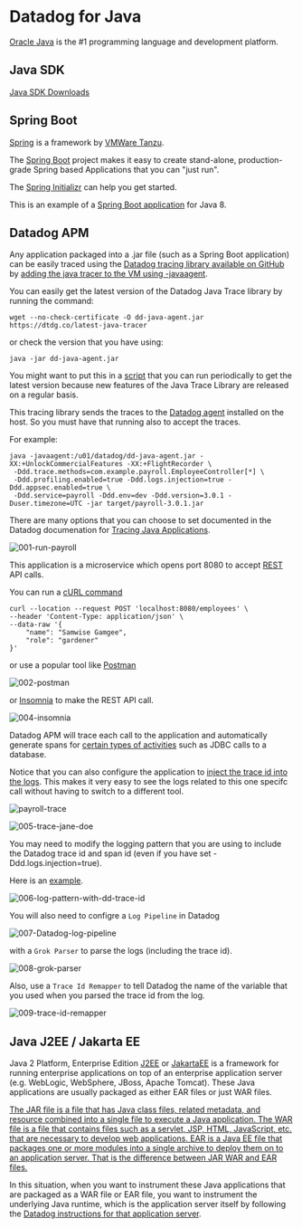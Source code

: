 # Datadog for Java

[Oracle Java](https://www.oracle.com/java/) is the #1 programming language and development platform. 

## Java SDK

[Java SDK Downloads](https://www.oracle.com/java/technologies/downloads/) 

## Spring Boot

[Spring](https://spring.io/) is a framework by [VMWare Tanzu](https://tanzu.vmware.com/spring-app-framework).

The [Spring Boot](https://spring.io/projects/spring-boot) project makes it easy to create stand-alone, production-grade Spring based Applications that you can "just run".

The [Spring Initializr](https://start.spring.io/) can help you get started. 

This is an example of a [Spring Boot application](https://github.com/lloydwilliams/datadog/tree/main/kubernetes/payroll/eclipse-workspace/payroll) for Java 8. 

## Datadog APM

Any application packaged into a .jar file (such as a Spring Boot application) can be easily traced using the [Datadog tracing library available on GitHub](https://github.com/DataDog/dd-trace-java) by [adding the java tracer to the VM using -javaagent](https://docs.datadoghq.com/tracing/trace_collection/dd_libraries/java/?tab=springboot#add-the-java-tracer-to-the-jvm). 

You can easily get the latest version of the Datadog Java Trace library by running the command:

```
wget --no-check-certificate -O dd-java-agent.jar https://dtdg.co/latest-java-tracer
```

or check the version that you have using:

```
java -jar dd-java-agent.jar
```

You might want to put this in a [script](https://github.com/lloydwilliams/datadog/blob/main/java/get-new-dd-java-agent.sh) that you can run periodically to get the latest version because new features of the Java Trace Library are released on a regular basis. 

This tracing library sends the traces to the [Datadog agent](https://docs.datadoghq.com/agent/) installed on the host. So you must have that running also to accept the traces. 

For example:

```
java -javaagent:/u01/datadog/dd-java-agent.jar -XX:+UnlockCommercialFeatures -XX:+FlightRecorder \
 -Ddd.trace.methods=com.example.payroll.EmployeeController[*] \
 -Ddd.profiling.enabled=true -Ddd.logs.injection=true -Ddd.appsec.enabled=true \
 -Ddd.service=payroll -Ddd.env=dev -Ddd.version=3.0.1 -Duser.timezone=UTC -jar target/payroll-3.0.1.jar
```

There are many options that you can choose to set documented in the Datadog documenation for [Tracing Java Applications](https://docs.datadoghq.com/tracing/trace_collection/dd_libraries/java/?tab=springboot).

![001-run-payroll](images/001-run-payroll.png)

This application is a microservice which opens port 8080 to accept [REST](https://en.wikipedia.org/wiki/Representational_state_transfer) API calls.

You can run a [cURL command](https://blog.hubspot.com/website/curl-command) 

```
curl --location --request POST 'localhost:8080/employees' \
--header 'Content-Type: application/json' \
--data-raw '{
    "name": "Samwise Gamgee",
    "role": "gardener"
}'
```

or use a popular tool like [Postman](https://www.postman.com/downloads/) 

![002-postman](images/002-postman.png)



or [Insomnia](https://insomnia.rest/) to make the REST API call. 

![004-insomnia](images/004-insomnia.png)

Datadog APM will trace each call to the application and automatically generate spans for [certain types of activities](https://docs.datadoghq.com/tracing/trace_collection/compatibility/java/#networking-framework-compatibility) such as JDBC calls to a database. 

Notice that you can also configure the application to [inject the trace id into the logs](https://docs.datadoghq.com/tracing/other_telemetry/connect_logs_and_traces/java). This makes it very easy to see the logs related to this one specifc call without having to switch to a different tool. 

![payroll-trace](images/003-payroll-trace.png)

![005-trace-jane-doe](images/005-trace-jane-doe.png)

You may need to modify the logging pattern that you are using to include the Datadog trace id and span id (even if you have set -Ddd.logs.injection=true).

Here is an [example](https://github.com/lloydwilliams/datadog/blob/main/kubernetes/payroll/eclipse-workspace/payroll/src/main/resources/logback-spring.xml).

![006-log-pattern-with-dd-trace-id](images/006-log-pattern-with-dd-trace-id.png)

You will also need to configre a `Log Pipeline` in Datadog 

![007-Datadog-log-pipeline](images/007-Datadog-log-pipeline.png)

with a `Grok Parser` to parse the logs (including the trace id).

![008-grok-parser](images/008-grok-parser.png)

Also, use a `Trace Id Remapper` to tell Datadog the name of the variable that you used when you parsed the trace id from the log.

![009-trace-id-remapper](images/009-trace-id-remapper.png)

## Java J2EE / Jakarta EE

Java 2 Platform, Enterprise Edition [J2EE](https://www.oracle.com/java/technologies/appmodel.html) or [JakartaEE](https://jakarta.ee/) is a framework for running enterprise applications on top of an enterprise application server (e.g. WebLogic, WebSphere, JBoss, Apache Tomcat). These Java applications are usually packaged as either EAR files or just WAR files. 

[The JAR file is a file that has Java class files, related metadata, and resource combined into a single file to execute a Java application. The WAR file is a file that contains files such as a servlet, JSP, HTML, JavaScript, etc. that are necessary to develop web applications. EAR is a Java EE file that packages one or more modules into a single archive to deploy them on to an application server. That is the difference between JAR WAR and EAR files.](https://pediaa.com/what-is-the-difference-between-jar-war-and-ear/)

In this situation, when you want to instrument these Java applications that are packaged as a WAR file or EAR file, you want to instrument the underlying Java runtime, which is the application server itself by following the [Datadog instructions for that application server](https://docs.datadoghq.com/tracing/trace_collection/dd_libraries/java/?tab=tomcat#add-the-java-tracer-to-the-jvm). 





